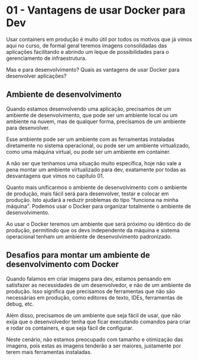 # 01 - Vantagens de usar Docker para Dev

Usar containers em produção é muito útil por todos os motivos que já vimos aqui no curso, de formal geral teremos imagens consolidadas das aplicações facilitando e abrindo um leque de possibilidades para o gerenciamento de infraestrutura.

Mas e para desenvolvimento? Quais as vantagens de usar Docker para desenvolver aplicações?

## Ambiente de desenvolvimento

Quando estamos desenvolvendo uma aplicação, precisamos de um ambiente de desenvolvimento, que pode ser um ambiente local ou um ambiente na nuvem, mas de qualquer forma, precisamos de um ambiente para desenvolver.

Esse ambiente pode ser um ambiente com as ferramentas instaladas diretamente no sistema operacional, ou pode ser um ambiente virtualizado, como uma máquina virtual, ou pode ser um ambiente em container.

A não ser que tenhamos uma situação muito específica, hoje não vale a pena montar um ambiente virtualizado para dev, exatamente por todas as desvantagens que vimos no capítulo 01.

Quanto mais unificarmos o ambiente de desenvolvimento com o ambiente de produção, mais fácil será para desenvolver, testar e colocar em produção. Isto ajudará a reduzir problemas do tipo "funciona na minha máquina". Podemos usar o Docker para organizar totalmente o ambiente de desenvolvimento.

Ao usar o Docker teremos um ambiente que será próximo ou idêntico do de produção, permitindo que os devs independente da máquina e sistema operacional tenham um ambiente de desenvolvimento padronizado.

## Desafios para montar um ambiente de desenvolvimento com Docker

Quando falamos em criar imagens para dev, estamos pensando em satisfazer as necessidades de um desenvolvedor, e não de um ambiente de produção. Isso significa que precisamos de ferramentas que não são necessárias em produção, como editores de texto, IDEs, ferramentas de debug, etc.

Além disso, precisamos de um ambiente que seja fácil de usar, que não exija que o desenvolvedor tenha que ficar executando comandos para criar e rodar os containers, e que seja fácil de configurar.

Neste cenário, não estamos preocupado com tamanho e otimização das imagens, pois estas as imagens tenderão a ser maiores, justamente por terem mais ferramentas instaladas.





